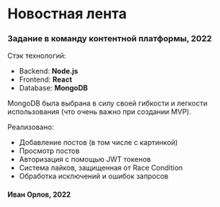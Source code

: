 # Новостная лента
### Задание в команду контентной платформы, 2022
Стэк технологий: 
- Backend: **Node.js**
- Frontend: **React**
- Database: **MongoDB**

MongoDB была выбрана в силу своей гибкости и легкости использования (что очень важно при создании MVP).

Реализовано:
- Добавление постов (в том числе с картинкой)
- Просмотр постов
- Авторизация с помощью JWT токенов
- Система лайков, защищенная от Race Condition
- Обработка исключений и ошибок запросов


#### Иван Орлов, 2022